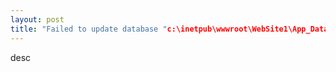 ```yaml
---
layout: post
title: "Failed to update database "c:\inetpub\wwwroot\WebSite1\App_Data\ASPNETDB.MDF" because the database is read-only."的解决办法
---
```

desc
